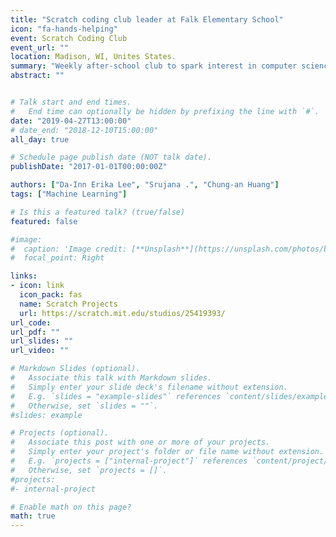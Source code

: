 ```yaml
---
title: "Scratch coding club leader at Falk Elementary School"
icon: "fa-hands-helping"
event: Scratch Coding Club
event_url: ""
location: Madison, WI, Unites States.
summary: "Weekly after-school club to spark interest in computer science in elementary school students"
abstract: ""


# Talk start and end times.
#   End time can optionally be hidden by prefixing the line with `#`.
date: "2019-04-27T13:00:00"
# date_end: "2018-12-10T15:00:00"
all_day: true

# Schedule page publish date (NOT talk date).
publishDate: "2017-01-01T00:00:00Z"

authors: ["Da-Inn Erika Lee", "Srujana .", "Chung-an Huang"]
tags: ["Machine Learning"]

# Is this a featured talk? (true/false)
featured: false

#image:
#  caption: 'Image credit: [**Unsplash**](https://unsplash.com/photos/bzdhc5b3Bxs)'
#  focal_point: Right

links: 
- icon: link
  icon_pack: fas
  name: Scratch Projects
  url: https://scratch.mit.edu/studios/25419393/
url_code:
url_pdf: ""
url_slides: ""
url_video: ""

# Markdown Slides (optional).
#   Associate this talk with Markdown slides.
#   Simply enter your slide deck's filename without extension.
#   E.g. `slides = "example-slides"` references `content/slides/example-slides.md`.
#   Otherwise, set `slides = ""`.
#slides: example

# Projects (optional).
#   Associate this post with one or more of your projects.
#   Simply enter your project's folder or file name without extension.
#   E.g. `projects = ["internal-project"]` references `content/project/deep-learning/index.md`.
#   Otherwise, set `projects = []`.
#projects:
#- internal-project

# Enable math on this page?
math: true
---
```

